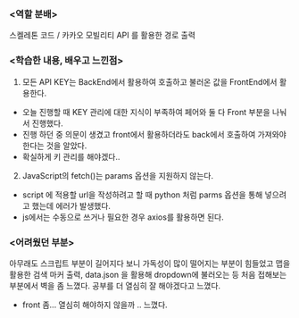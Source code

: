 ### <역할 분배>
스켈레톤 코드 / 카카오 모빌리티 API 를 활용한 경로 출력

### <학습한 내용, 배우고 느낀점>
1. 모든 API KEY는 BackEnd에서 활용하여 호출하고 불러온 값을 FrontEnd에서 활용한다.
  - 오늘 진행할 때 KEY 관리에 대한 지식이 부족하여 페어와 둘 다 Front 부분을 나눠서 진행했다.
  - 진행 하던 중 의문이 생겼고 front에서 활용하더라도 back에서 호출하여 가져와야 한다는 것을 알았다.
  - 확실하게 키 관리를  해야겠다..

2. JavaScript의 fetch()는 params 옵션을 지원하지 않는다.
  - script 에 적용할 url을 작성하려고 할 때 python 처럼 parms 옵션을 통해 넣으려고 했는데 에러가 발생했다.
  - js에서는 수동으로 쓰거나 필요한 경우 axios를 활용하면 된다.

### <어려웠던 부분>
아무래도 스크립트 부분이 길어지다 보니 가독성이 많이 떨어지는 부분이 힘들었고
맵을 활용한 검색 마커 출력, data.json 을 활용해 dropdown에 불러오는 등 처음 접해보는 부분에서 벽을 좀 느꼈다.
공부를 더 열심히 잘 해야겠다고 느꼈다.
+ front 좀... 열심히 해야하지 않을까 .. 느꼈다.
